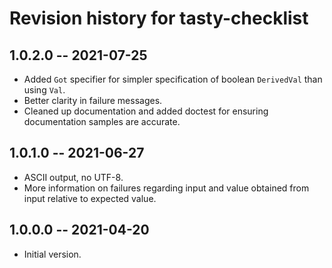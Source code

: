 # Revision history for tasty-checklist

## 1.0.2.0 -- 2021-07-25
  * Added `Got` specifier for simpler specification of boolean
    `DerivedVal` than using `Val`.
  * Better clarity in failure messages.
  * Cleaned up documentation and added doctest for ensuring
    documentation samples are accurate.

## 1.0.1.0 -- 2021-06-27

* ASCII output, no UTF-8.
* More information on failures regarding input and value obtained from
  input relative to expected value.

## 1.0.0.0 -- 2021-04-20

* Initial version.
